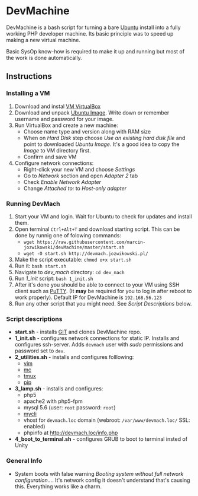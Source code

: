 # DevMachine

DevMachine is a bash script for turning a bare [Ubuntu](http://www.ubuntu.com/) install into a fully working PHP developer machine. Its basic principle was to speed up making a new virtual machine.

Basic SysOp know-how is required to make it up and running but most of the work is done automatically.

## Instructions

### Installing a VM
1. Download and instal [VM VirtualBox](https://www.virtualbox.org/)
2. Download and unpack [Ubuntu Image](http://www.osboxes.org/ubuntu/). Write down or remember username and password for your image.
3. Run VirtualBox and create a new machine:
	* Choose name type and version along with RAM size
	* When on *Hard Disk* step choose *Use an existing hard disk file* and point to downloaded *Ubuntu Image*. It's a good idea to copy the *Image* to VM directory first.
	* Confirm and save VM
4. Configure network connections:
	* Right-click your new VM and choose *Settings*
	* Go to *Network* section and open *Adapter 2* tab
	* Check *Enable Network Adapter*
	* Change *Attached to:* to *Host-only adapter*

### Running DevMach
1. Start your VM and login. Wait for Ubuntu to check for updates and install them.
2. Open terminal `Ctrl+Alt+T` and download starting script. This can be done by runnig one of folowing commands:
	* `wget https://raw.githubusercontent.com/marcin-jozwikowski/devMachine/master/start.sh`
	* `wget -O start.sh http://devmach.jozwikowski.pl/`
3. Make the script executable: `chmod o+x start.sh`
4. Run it: `bash start.sh`
5. Navigate to *dev_mach* directory: `cd dev_mach`
6. Run *1_init* script: `bash 1_init.sh`
7. After it's done you should be able to connect to your VM using SSH client such as [PuTTY](http://www.chiark.greenend.org.uk/~sgtatham/putty/). (It **may** be required for you to log in after reboot to work properly). Default IP for DevMachine is `192.168.56.123`
8. Run any other script that you might need. See *Script Descriptions* below.

### Script descriptions
* **start.sh** - installs [GIT](https://git-scm.com/) and clones DevMachine repo.
* **1_init.sh** - configures network connections for static IP. Installs and configures ssh-server. Adds `devmach` user with *sudo* permissions and password set to `dev`.
* **2_utilities.sh** - installs and configures folllowing:
	* [vim](http://www.vim.org/)
	* [mc](https://www.midnight-commander.org/)
	* [tmux](https://tmux.github.io/)
	* [pip](https://pypi.python.org/pypi/pip)
* **3_lamp.sh** - installs and configures:
    * php5
    * apache2 with php5-fpm
    * mysql 5.6 (user: `root` password: `root`)
    * [mycli](http://mycli.net/)
    * vhost for `devmach.loc` domain (webroot: `/var/www/devmach.loc/` SSL: enabled)
    * phpinfo at http://devmach.loc/info.php
* **4_boot_to_terminal.sh** - configures GRUB to boot to terminal insted of Unity
    
### General Info
* System boots with false warning *Booting system without full network configuration...*. It's network config it doesn't understand that's causing this. Everything works like a charm. 